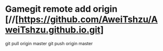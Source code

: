 # Gamegit remote add origin [//[https://github.com/AweiTshzu/AweiTshzu.github.io.git]
git pull origin master
git push origin master
